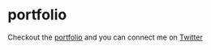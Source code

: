 # portfolio
Checkout the [portfolio](https://keshavcodex.github.io/portfolio/) and you can connect me on [Twitter](https://twitter.com/Keshavcodex)